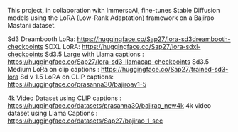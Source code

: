 This project, in collaboration with ImmersoAI, fine-tunes Stable Diffusion models using the LoRA (Low-Rank Adaptation) framework on a Bajirao Mastani dataset.


Sd3 Dreambooth LoRa: https://huggingface.co/Sap27/lora-sd3dreambooth-checkpoints
SDXL LoRA: https://huggingface.co/Sap27/lora-sdxl-checkpoints
Sd3.5 Large with Llama captions : https://huggingface.co/Sap27/lora-sd3-llamacap-checkpoints
Sd3.5 Medium LoRa on clip captions : https://huggingface.co/Sap27/trained-sd3-lora
Sd v 1.5 LoRA on CLIP captions: https://huggingface.co/prasanna30/bajiroav1-5

4k Video Dataset using CLIP captions : https://huggingface.co/datasets/prasanna30/bajirao_new4k
4k video dataset using Llama Captions : https://huggingface.co/datasets/Sap27/bajirao_1_sec
